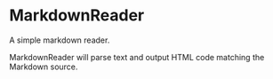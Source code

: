 MarkdownReader
==============

A simple markdown reader.

MarkdownReader will parse text and output HTML code matching the Markdown source.
